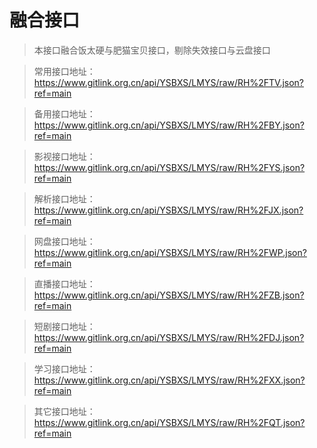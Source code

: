 # 融合接口

> 本接口融合饭太硬与肥猫宝贝接口，剔除失效接口与云盘接口
  
> 常用接口地址：https://www.gitlink.org.cn/api/YSBXS/LMYS/raw/RH%2FTV.json?ref=main

> 备用接口地址：https://www.gitlink.org.cn/api/YSBXS/LMYS/raw/RH%2FBY.json?ref=main

> 影视接口地址：https://www.gitlink.org.cn/api/YSBXS/LMYS/raw/RH%2FYS.json?ref=main

> 解析接口地址：https://www.gitlink.org.cn/api/YSBXS/LMYS/raw/RH%2FJX.json?ref=main

> 网盘接口地址：https://www.gitlink.org.cn/api/YSBXS/LMYS/raw/RH%2FWP.json?ref=main

> 直播接口地址：https://www.gitlink.org.cn/api/YSBXS/LMYS/raw/RH%2FZB.json?ref=main

> 短剧接口地址：https://www.gitlink.org.cn/api/YSBXS/LMYS/raw/RH%2FDJ.json?ref=main

> 学习接口地址：https://www.gitlink.org.cn/api/YSBXS/LMYS/raw/RH%2FXX.json?ref=main

> 其它接口地址：https://www.gitlink.org.cn/api/YSBXS/LMYS/raw/RH%2FQT.json?ref=main